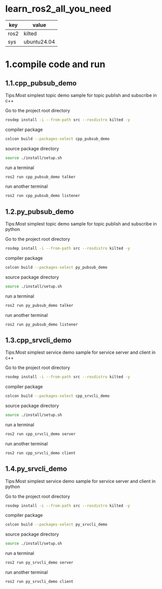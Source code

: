 # learn_ros2_all_you_need

| key   | value | 
|--------|------|
| ros2    | kilted  |
| sys| ubuntu24.04 |


# 1.compile code and run

## 1.1.cpp_pubsub_demo

Tips:Most simplest topic demo sample for topic publish and subscribe in c++

Go to the project root directory 

```bash
rosdep install -i --from-path src --rosdistro kilted -y
```

compiler package
```bash
colcon build --packages-select cpp_pubsub_demo
```

source package directory
```bash
source ./install/setup.sh
```

run a terminal
```bash
ros2 run cpp_pubsub_demo talker
```

run another terminal
```bash
ros2 run cpp_pubsub_demo listener
```

## 1.2.py_pubsub_demo

Tips:Most simplest topic demo sample for topic publish and subscribe in python


Go to the project root directory 
```bash
rosdep install -i --from-path src --rosdistro kilted -y
```

compiler package
```bash
colcon build --packages-select py_pubsub_demo
```

source package directory
```bash
source ./install/setup.sh
```

run a terminal
```bash
ros2 run py_pubsub_demo talker
```

run another terminal
```bash
ros2 run py_pubsub_demo listener
```

## 1.3.cpp_srvcli_demo

Tips:Most simplest service demo sample for service server and client in c++

Go to the project root directory 
```bash
rosdep install -i --from-path src --rosdistro kilted -y
```

compiler package
```bash
colcon build --packages-select cpp_srvcli_demo
```

source package directory
```bash
source ./install/setup.sh
```

run a terminal
```bash
ros2 run cpp_srvcli_demo server
```

run another terminal
```bash
ros2 run cpp_srvcli_demo client
```

## 1.4.py_srvcli_demo

Tips:Most simplest service demo sample for service server and client in python

Go to the project root directory 
```bash
rosdep install -i --from-path src --rosdistro kilted -y
```

compiler package
```bash
colcon build --packages-select py_srvcli_demo
```

source package directory
```bash
source ./install/setup.sh
```

run a terminal
```bash
ros2 run py_srvcli_demo server
```

run another terminal
```bash
ros2 run py_srvcli_demo client
```